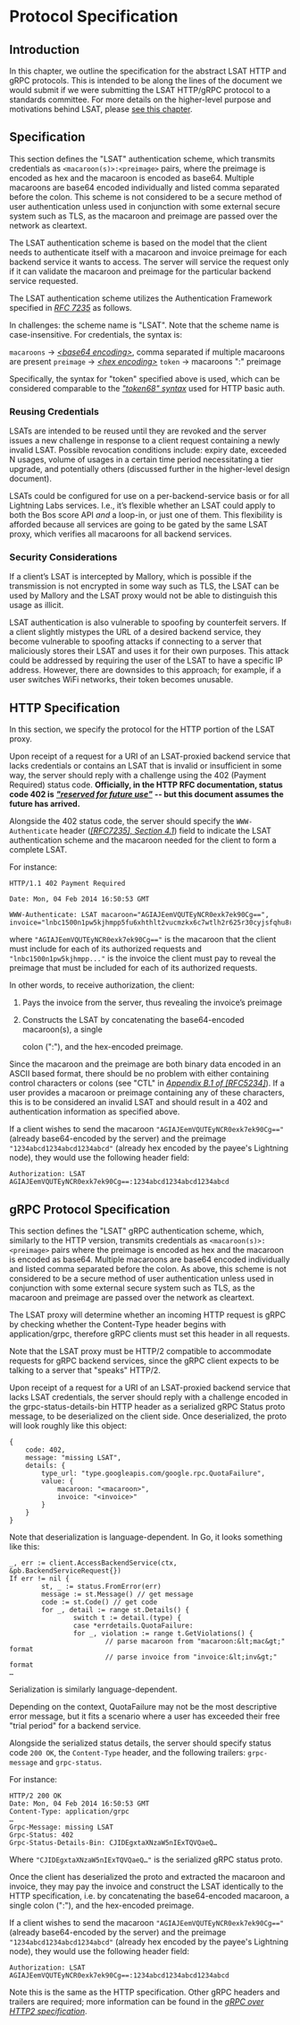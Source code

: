 # Protocol Specification

## Introduction <a id="introduction"></a>

In this chapter, we outline the specification for the abstract LSAT HTTP and gRPC protocols. This is intended to be along the lines of the document we would submit if we were submitting the LSAT HTTP/gRPC protocol to a standards committee. For more details on the higher-level purpose and motivations behind LSAT, please [see this chapter](https://lsat.tech/introduction).

## Specification <a id="specification"></a>

This section defines the "LSAT" authentication scheme, which transmits credentials as `<macaroon(s)>:<preimage>` pairs, where the preimage is encoded as hex and the macaroon is encoded as base64. Multiple macaroons are base64 encoded individually and listed comma separated before the colon. This scheme is not considered to be a secure method of user authentication unless used in conjunction with some external secure system such as TLS, as the macaroon and preimage are passed over the network as cleartext.

The LSAT authentication scheme is based on the model that the client needs to authenticate itself with a macaroon and invoice preimage for each backend service it wants to access. The server will service the request only if it can validate the macaroon and preimage for the particular backend service requested.

The LSAT authentication scheme utilizes the Authentication Framework specified in [_RFC 7235_](https://tools.ietf.org/html/rfc7235) as follows.

In challenges: the scheme name is "LSAT". Note that the scheme name is case-insensitive. For credentials, the syntax is:

`macaroons` → [_&lt;base64 encoding&gt;_](https://tools.ietf.org/html/rfc3548#section-3), comma separated if multiple macaroons are present `preimage` → [_&lt;hex encoding&gt;_](https://tools.ietf.org/html/rfc3548#section-6) `token` → macaroons ":" preimage

Specifically, the syntax for "token" specified above is used, which can be considered comparable to the [_"token68" syntax_](https://tools.ietf.org/html/rfc7235#section-2.1) used for HTTP basic auth.

### Reusing Credentials <a id="reusing-credentials"></a>

LSATs are intended to be reused until they are revoked and the server issues a new challenge in response to a client request containing a newly invalid LSAT. Possible revocation conditions include: expiry date, exceeded N usages, volume of usages in a certain time period necessitating a tier upgrade, and potentially others \(discussed further in the higher-level design document\).

LSATs could be configured for use on a per-backend-service basis or for all Lightning Labs services. I.e., it’s flexible whether an LSAT could apply to both the Bos score API _and_ a loop-in, or just one of them. This flexibility is afforded because all services are going to be gated by the same LSAT proxy, which verifies all macaroons for all backend services.

### Security Considerations <a id="security-considerations"></a>

If a client’s LSAT is intercepted by Mallory, which is possible if the transmission is not encrypted in some way such as TLS, the LSAT can be used by Mallory and the LSAT proxy would not be able to distinguish this usage as illicit.

LSAT authentication is also vulnerable to spoofing by counterfeit servers. If a client slightly mistypes the URL of a desired backend service, they become vulnerable to spoofing attacks if connecting to a server that maliciously stores their LSAT and uses it for their own purposes. This attack could be addressed by requiring the user of the LSAT to have a specific IP address. However, there are downsides to this approach; for example, if a user switches WiFi networks, their token becomes unusable.

## HTTP Specification <a id="http-specification"></a>

In this section, we specify the protocol for the HTTP portion of the LSAT proxy.

Upon receipt of a request for a URI of an LSAT-proxied backend service that lacks credentials or contains an LSAT that is invalid or insufficient in some way, the server should reply with a challenge using the 402 \(Payment Required\) status code. **Officially, in the HTTP RFC documentation, status code 402 is** [_**"reserved for future use"**_](https://tools.ietf.org/html/rfc7231#section-6.5.2) **-- but this document assumes the future has arrived.**

Alongside the 402 status code, the server should specify the `WWW-Authenticate` header \([_\[RFC7235\], Section 4.1_](https://tools.ietf.org/html/rfc7235#section-4.1)\) field to indicate the LSAT authentication scheme and the macaroon needed for the client to form a complete LSAT.

For instance:

```text
HTTP/1.1 402 Payment Required

Date: Mon, 04 Feb 2014 16:50:53 GMT

WWW-Authenticate: LSAT macaroon="AGIAJEemVQUTEyNCR0exk7ek90Cg==", invoice="lnbc1500n1pw5kjhmpp5fu6xhthlt2vucmzkx6c7wtlh2r625r30cyjsfqhu8rsx4xpz5lwqdpa2fjkzep6yptksct5yp5hxgrrv96hx6twvusycn3qv9jx7ur5d9hkugr5dusx6cqzpgxqr23s79ruapxc4j5uskt4htly2salw4drq979d7rcela9wz02elhypmdzmzlnxuknpgfyfm86pntt8vvkvffma5qc9n50h4mvqhngadqy3ngqjcym5a"
```

where `"AGIAJEemVQUTEyNCR0exk7ek90Cg=="` is the macaroon that the client must include for each of its authorized requests and `"lnbc1500n1pw5kjhmpp..."` is the invoice the client must pay to reveal the preimage that must be included for each of its authorized requests.

In other words, to receive authorization, the client:

1. Pays the invoice from the server, thus revealing the invoice’s preimage
2. Constructs the LSAT by concatenating the base64-encoded macaroon\(s\), a single

   colon \(":"\), and the hex-encoded preimage.

Since the macaroon and the preimage are both binary data encoded in an ASCII based format, there should be no problem with either containing control characters or colons \(see "CTL" in [_Appendix B.1 of \[RFC5234\]_](https://tools.ietf.org/html/rfc5234#appendix-B.1)\). If a user provides a macaroon or preimage containing any of these characters, this is to be considered an invalid LSAT and should result in a 402 and authentication information as specified above.

If a client wishes to send the macaroon `"AGIAJEemVQUTEyNCR0exk7ek90Cg=="` \(already base64-encoded by the server\) and the preimage `"1234abcd1234abcd1234abcd"` \(already hex encoded by the payee's Lightning node\), they would use the following header field:

```text
Authorization: LSAT AGIAJEemVQUTEyNCR0exk7ek90Cg==:1234abcd1234abcd1234abcd
```

## gRPC Protocol Specification <a id="grpc-protocol-specification"></a>

This section defines the "LSAT" gRPC authentication scheme, which, similarly to the HTTP version, transmits credentials as `<macaroon(s)>:<preimage>` pairs where the preimage is encoded as hex and the macaroon is encoded as base64. Multiple macaroons are base64 encoded individually and listed comma separated before the colon. As above, this scheme is not considered to be a secure method of user authentication unless used in conjunction with some external secure system such as TLS, as the macaroon and preimage are passed over the network as cleartext.

The LSAT proxy will determine whether an incoming HTTP request is gRPC by checking whether the Content-Type header begins with application/grpc, therefore gRPC clients must set this header in all requests.

Note that the LSAT proxy must be HTTP/2 compatible to accommodate requests for gRPC backend services, since the gRPC client expects to be talking to a server that "speaks" HTTP/2.

Upon receipt of a request for a URI of an LSAT-proxied backend service that lacks LSAT credentials, the server should reply with a challenge encoded in the grpc-status-details-bin HTTP header as a serialized gRPC Status proto message, to be deserialized on the client side. Once deserialized, the proto will look roughly like this object:

```text
{
    code: 402,
    message: "missing LSAT",
    details: {
        type_url: "type.googleapis.com/google.rpc.QuotaFailure",
        value: {
            macaroon: "<macaroon>",
            invoice: "<invoice>"
        }
    }
}
```

Note that deserialization is language-dependent. In Go, it looks something like this:

```text
_, err := client.AccessBackendService(ctx, &pb.BackendServiceRequest{})
If err != nil {
        st, _ := status.FromError(err)
        message := st.Message() // get message
        code := st.Code() // get code
        for _, detail := range st.Details() {
                switch t := detail.(type) {
                case *errdetails.QuotaFailure:
                for _, violation := range t.GetViolations() {
                        // parse macaroon from "macaroon:&lt;mac&gt;" format
                        // parse invoice from "invoice:&lt;inv&gt;" format
…
```

Serialization is similarly language-dependent.

Depending on the context, QuotaFailure may not be the most descriptive error message, but it fits a scenario where a user has exceeded their free "trial period" for a backend service.

Alongside the serialized status details, the server should specify status code `200 OK`, the `Content-Type` header, and the following trailers: `grpc-message` and `grpc-status`.

For instance:

```text
HTTP/2 200 OK
Date: Mon, 04 Feb 2014 16:50:53 GMT
Content-Type: application/grpc
…
Grpc-Message: missing LSAT
Grpc-Status: 402
Grpc-Status-Details-Bin: CJIDEgxtaXNzaW5nIExTQVQaeQ…
```

Where `"CJIDEgxtaXNzaW5nIExTQVQaeQ…"` is the serialized gRPC status proto.

Once the client has deserialized the proto and extracted the macaroon and invoice, they may pay the invoice and construct the LSAT identically to the HTTP specification, i.e. by concatenating the base64-encoded macaroon, a single colon \(":"\), and the hex-encoded preimage.

If a client wishes to send the macaroon `"AGIAJEemVQUTEyNCR0exk7ek90Cg=="` \(already base64-encoded by the server\) and the preimage `"1234abcd1234abcd1234abcd"` \(already hex encoded by the payee's Lightning node\), they would use the following header field:

```text
Authorization: LSAT AGIAJEemVQUTEyNCR0exk7ek90Cg==:1234abcd1234abcd1234abcd
```

Note this is the same as the HTTP specification. Other gRPC headers and trailers are required; more information can be found in the [_gRPC over HTTP2 specification_](https://github.com/grpc/grpc/blob/master/doc/PROTOCOL-HTTP2.md).

